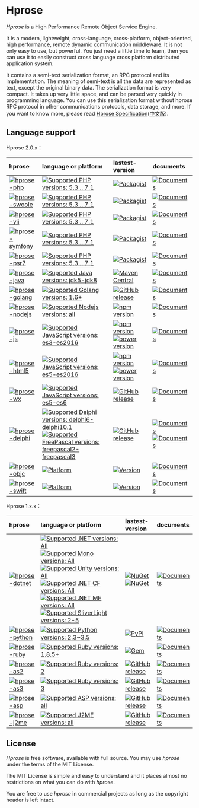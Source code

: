 Hprose
===============

*Hprose* is a High Performance Remote Object Service Engine. 

It is a modern, lightweight, cross-language, cross-platform, object-oriented, high performance, remote dynamic communication middleware. It is not only easy to use, but powerful. You just need a little time to learn, then you can use it to easily construct cross language cross platform distributed application system.

It contains a semi-text serialization format, an RPC protocol and its implementation. The meaning of semi-text is all the data are represented as text, except the original binary data. The serialization format is very compact. It takes up very little space, and can be parsed very quickly in programming language. You can use this serialization format without hprose RPC protocol in other communications protocols, data storage, and more. If you want to know more, please read [Hprose Specification](https://github.com/hprose/hprose/blob/master/spec.mediawiki)([中文版](https://github.com/hprose/hprose/blob/master/spec_zh_CN.mediawiki)).

Language support
----------------

Hprose 2.0.x：

  hprose  | language or platform | lastest-version | documents
:---------|:---------------------|:----------------|:----------
[![hprose-php](https://img.shields.io/badge/hprose-php-blue.svg)](https://github.com/hprose/hprose-php) | [![Supported PHP versions: 5.3 .. 7.1](https://img.shields.io/badge/php-5.3~7.1-blue.svg)](https://github.com/hprose/hprose-php) | [![Packagist](https://img.shields.io/packagist/v/hprose/hprose.svg)](https://packagist.org/packages/hprose/hprose) | [![Documents](https://img.shields.io/badge/doc-2.0-blue.svg)](https://github.com/hprose/hprose-php/wiki)
[![hprose-swoole](https://img.shields.io/badge/hprose-swoole-blue.svg)](https://github.com/hprose/hprose-swoole) | [![Supported PHP versions: 5.3 .. 7.1](https://img.shields.io/badge/php-5.3~7.1-blue.svg)](https://github.com/hprose/hprose-swoole) | [![Packagist](https://img.shields.io/packagist/v/hprose/hprose-swoole.svg)](https://packagist.org/packages/hprose/hprose-swoole) | [![Documents](https://img.shields.io/badge/doc-2.0-blue.svg)](https://github.com/hprose/hprose-php/wiki)
[![hprose-yii](https://img.shields.io/badge/hprose-yii2-blue.svg)](https://github.com/hprose/hprose-yii) | [![Supported PHP versions: 5.3 .. 7.1](https://img.shields.io/badge/php-5.3~7.1-blue.svg)](https://github.com/hprose/hprose-yii) | [![Packagist](https://img.shields.io/packagist/v/hprose/hprose-yii.svg)](https://packagist.org/packages/hprose/hprose-yii) | [![Documents](https://img.shields.io/badge/doc-2.0-blue.svg)](https://github.com/hprose/hprose-php/wiki)
[![hprose-symfony](https://img.shields.io/badge/hprose-symfony-blue.svg)](https://github.com/hprose/hprose-symfony) | [![Supported PHP versions: 5.3 .. 7.1](https://img.shields.io/badge/php-5.3~7.1-blue.svg)](https://github.com/hprose/hprose-symfony) | [![Packagist](https://img.shields.io/packagist/v/hprose/hprose-symfony.svg)](https://packagist.org/packages/hprose/hprose-symfony) | [![Documents](https://img.shields.io/badge/doc-2.0-blue.svg)](https://github.com/hprose/hprose-php/wiki)
[![hprose-psr7](https://img.shields.io/badge/hprose-psr7-blue.svg)](https://github.com/hprose/hprose-psr7) | [![Supported PHP versions: 5.3 .. 7.1](https://img.shields.io/badge/php-5.3~7.1-blue.svg)](https://github.com/hprose/hprose-psr7) | [![Packagist](https://img.shields.io/packagist/v/hprose/hprose-psr7.svg)](https://packagist.org/packages/hprose/hprose-psr7) | [![Documents](https://img.shields.io/badge/doc-2.0-blue.svg)](https://github.com/hprose/hprose-php/wiki)
[![hprose-java](https://img.shields.io/badge/hprose-java-blue.svg)](https://github.com/hprose/hprose-java) | [![Supported Java versions: jdk5-jdk8](https://img.shields.io/badge/java-jdk5~jdk8-blue.svg)](https://github.com/hprose/hprose-java) | [![Maven Central](https://img.shields.io/maven-central/v/org.hprose/hprose-java.svg)](https://maven-badges.herokuapp.com/maven-central/org.hprose/hprose-java/) | [![Documents](https://img.shields.io/badge/doc-2.0-blue.svg)](https://github.com/hprose/hprose-java/wiki)
[![hprose-golang](https://img.shields.io/badge/hprose-golang-blue.svg)](https://github.com/hprose/hprose-golang) | [![Supported Golang versions: 1.6+](https://img.shields.io/badge/golang-1.6+-blue.svg)](https://github.com/hprose/hprose-golang) | [![GitHub release](https://img.shields.io/github/release/hprose/hprose-golang.svg)](https://github.com/hprose/hprose-golang/releases) | [![Documents](https://img.shields.io/badge/doc-2.0-blue.svg)](https://github.com/hprose/hprose-golang/wiki)
[![hprose-nodejs](https://img.shields.io/badge/hprose-nodejs-blue.svg)](https://github.com/hprose/hprose-nodejs) | [![Supported Nodejs versions: all](https://img.shields.io/badge/nodejs-all-blue.svg)](https://github.com/hprose/hprose-nodejs) | [![npm version](https://img.shields.io/npm/v/hprose.svg)](https://www.npmjs.com/package/hprose) | [![Documents](https://img.shields.io/badge/doc-2.0-blue.svg)](https://github.com/hprose/hprose-nodejs/wiki)
[![hprose-js](https://img.shields.io/badge/hprose-js-blue.svg)](https://github.com/hprose/hprose-js) | [![Supported JavaScript versions: es3-es2016](https://img.shields.io/badge/javascript-es3~es2016-blue.svg)](https://github.com/hprose/hprose-js) | [![npm version](https://img.shields.io/npm/v/hprose-js.svg)](https://www.npmjs.com/package/hprose-js) [![bower version](https://img.shields.io/bower/v/hprose.svg)](http://bower.io/search/?q=hprose) | [![Documents](https://img.shields.io/badge/doc-2.0-blue.svg)](https://github.com/hprose/hprose-js/wiki)
[![hprose-html5](https://img.shields.io/badge/hprose-html5-blue.svg)](https://github.com/hprose/hprose-html5) | [![Supported JavaScript versions: es5-es2016](https://img.shields.io/badge/javascript-es5~es2016-blue.svg)](https://github.com/hprose/hprose-html5) | [![npm version](https://img.shields.io/npm/v/hprose-html5.svg)](https://www.npmjs.com/package/hprose-html5) [![bower version](https://img.shields.io/bower/v/hprose-html5.svg)](http://bower.io/search/?q=hprose-html5) | [![Documents](https://img.shields.io/badge/doc-2.0-blue.svg)](https://github.com/hprose/hprose-html5/wiki)
[![hprose-wx](https://img.shields.io/badge/hprose-wx-blue.svg)](https://github.com/hprose/hprose-wx) | [![Supported JavaScript versions: es5-es6](https://img.shields.io/badge/javascript-es5~es6-blue.svg)](https://github.com/hprose/hprose-wx) | [![GitHub release](https://img.shields.io/github/release/hprose/hprose-wx.svg)](https://github.com/hprose/hprose-wx/releases) | [![Documents](https://img.shields.io/badge/doc-2.0-blue.svg)](https://github.com/hprose/hprose-wx/blob/master/README_zh_CN.md)
[![hprose-delphi](https://img.shields.io/badge/hprose-delphi/freepascal-blue.svg)](https://github.com/hprose/hprose-delphi) | [![Supported Delphi versions: delphi6-delphi10.1](https://img.shields.io/badge/delphi-6~10.1-blue.svg) ![Supported FreePascal versions: freepascal2-freepascal3](https://img.shields.io/badge/freepascal-2~3-blue.svg)](https://github.com/hprose/hprose-delphi) | [![GitHub release](https://img.shields.io/github/release/hprose/hprose-delphi.svg)](https://github.com/hprose/hprose-delphi/releases) | [![Documents](https://img.shields.io/badge/doc-1.3-blue.svg)](https://github.com/andot/hprose/blob/master/doc/1.3/pdf/pascal.pdf) [![Documents](https://img.shields.io/badge/doc-2.0-blue.svg)](https://github.com/hprose/hprose-delphi/wiki)
[![hprose-objc](https://img.shields.io/badge/hprose-objc-blue.svg)](https://github.com/hprose/hprose-objc) | [![Platform](https://img.shields.io/cocoapods/p/hprose.svg)](http://cocoapods.org/pods/hprose) | [![Version](https://img.shields.io/cocoapods/v/hprose.svg)](http://cocoapods.org/pods/hprose) | [![Documents](https://img.shields.io/badge/doc-1.3-blue.svg)](https://github.com/andot/hprose/blob/master/doc/1.3/pdf/objc.pdf)
[![hprose-swift](https://img.shields.io/badge/hprose-swift-blue.svg)](https://github.com/hprose/hprose-swift) | [![Platform](https://img.shields.io/cocoapods/p/hprose.svg)](http://cocoapods.org/pods/hprose) | [![Version](https://img.shields.io/cocoapods/v/hprose.svg)](http://cocoapods.org/pods/hprose) | [![Documents](https://img.shields.io/badge/doc-2.0-blue.svg)](https://github.com/hprose/hprose-swift/)

Hprose 1.x.x：

  hprose  | language or platform | lastest-version | documents 
:---------|:---------------------|:----------------|:----------
[![hprose-dotnet](https://img.shields.io/badge/hprose-.net-blue.svg)](https://github.com/hprose/hprose-dotnet) | [![Supported .NET versions: All](https://img.shields.io/badge/.net-all-blue.svg) ![Supported Mono versions: All](https://img.shields.io/badge/mono-all-blue.svg) ![Supported Unity versions: All](https://img.shields.io/badge/unity-all-blue.svg) ![Supported .NET CF versions: All](https://img.shields.io/badge/.netcf-all-blue.svg) ![Supported .NET MF versions: All](https://img.shields.io/badge/.netmf-4.4-blue.svg) ![Supported SliverLight versions: 2-5](https://img.shields.io/badge/silverlight-2~5-blue.svg)](https://github.com/hprose/hprose-dotnet) | [![NuGet](https://img.shields.io/nuget/v/Hprose.svg)](https://www.nuget.org/packages/Hprose) [![NuGet](https://img.shields.io/nuget/v/Hprose.Client.svg)](https://www.nuget.org/packages/Hprose.Client) | [![Documents](https://img.shields.io/badge/doc-1.3-blue.svg)](https://github.com/andot/hprose/blob/master/doc/1.3/pdf/csharp.pdf)
[![hprose-python](https://img.shields.io/badge/hprose-python-blue.svg)](https://github.com/hprose/hprose-python) | [![Supported Python versions: 2.3~3.5](https://img.shields.io/badge/python-2.3~3.5-blue.svg)](https://github.com/hprose/hprose-python) | [![PyPI](https://img.shields.io/pypi/v/hprose.svg)](https://pypi.python.org/pypi/hprose) | [![Documents](https://img.shields.io/badge/doc-1.3-blue.svg)](https://github.com/andot/hprose/blob/master/doc/1.3/pdf/python.pdf)
[![hprose-ruby](https://img.shields.io/badge/hprose-ruby-blue.svg)](https://github.com/hprose/hprose-ruby) | [![Supported Ruby versions: 1.8.5+](https://img.shields.io/badge/ruby-1.8.5+-blue.svg)](https://github.com/hprose/hprose-python) | [![Gem](https://img.shields.io/gem/v/hprose.svg)](https://rubygems.org/gems/hprose) | [![Documents](https://img.shields.io/badge/doc-1.3-blue.svg)](https://github.com/andot/hprose/blob/master/doc/1.3/pdf/ruby.pdf)
[![hprose-as2](https://img.shields.io/badge/hprose-actionscript2-blue.svg)](https://github.com/hprose/hprose-as2) | [![Supported Ruby versions: 2](https://img.shields.io/badge/actionscript-2-blue.svg)](https://github.com/hprose/hprose-as2) | [![GitHub release](https://img.shields.io/github/release/hprose/hprose-as2.svg)](https://github.com/hprose/hprose-as2/releases) | [![Documents](https://img.shields.io/badge/doc-1.3-blue.svg)](https://github.com/andot/hprose/blob/master/doc/1.3/pdf/actionscript.pdf)
[![hprose-as3](https://img.shields.io/badge/hprose-actionscript3-blue.svg)](https://github.com/hprose/hprose-as3) | [![Supported Ruby versions: 3](https://img.shields.io/badge/actionscript-3-blue.svg)](https://github.com/hprose/hprose-as3) | [![GitHub release](https://img.shields.io/github/release/hprose/hprose-as3.svg)](https://github.com/hprose/hprose-as3/releases) | [![Documents](https://img.shields.io/badge/doc-1.3-blue.svg)](https://github.com/andot/hprose/blob/master/doc/1.3/pdf/actionscript.pdf)
[![hprose-asp](https://img.shields.io/badge/hprose-asp-blue.svg)](https://github.com/hprose/hprose-asp) | [![Supported ASP versions: all](https://img.shields.io/badge/asp-all-blue.svg)](https://github.com/hprose/hprose-asp) | [![GitHub release](https://img.shields.io/github/release/hprose/hprose-asp.svg)](https://github.com/hprose/hprose-asp/releases) | [![Documents](https://img.shields.io/badge/doc-1.3-blue.svg)](https://github.com/andot/hprose/blob/master/doc/1.3/pdf/asp.pdf)
[![hprose-j2me](https://img.shields.io/badge/hprose-j2me-blue.svg)](https://github.com/hprose/hprose-j2me) | [![Supported J2ME versions: all](https://img.shields.io/badge/j2me-all-blue.svg)](https://github.com/hprose/hprose-j2me) | [![GitHub release](https://img.shields.io/github/release/hprose/hprose-j2me.svg)](https://github.com/hprose/hprose-j2me/releases) | [![Documents](https://img.shields.io/badge/doc-1.3-blue.svg)](https://github.com/andot/hprose/blob/master/doc/1.3/pdf/java.pdf)

License
-------

*Hprose* is free software, available with full source. You may use *hprose* under the terms of the MIT License. 

The MIT License is simple and easy to understand and it places almost no restrictions on what you can do with *hprose*.

You are free to use *hprose* in commercial projects as long as the copyright header is left intact.
